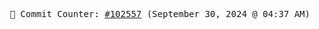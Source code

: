 <p align="center">
    <samp>
        📮 Commit Counter: <a href="https://github.com/Javascript-void0/Javascript-void0/commits/main">#102557</a> (September 30, 2024 @ 04:37 AM)
    </samp>
</p>